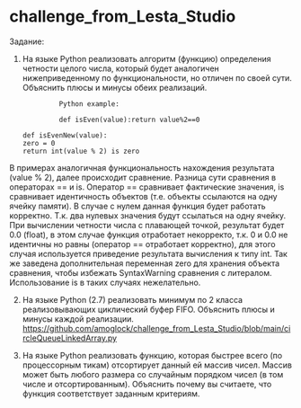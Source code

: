 # challenge_from_Lesta_Studio
Задание:

1. На языке Python реализовать алгоритм (функцию) определения четности целого числа, который будет аналогичен нижеприведенному по функциональности, но отличен по своей сути. Объяснить плюсы и минусы обеих реализаций.

                Python example:

                def isEven(value):return value%2==0
    ```            
    def isEvenNew(value):
    zero = 0
    return int(value % 2) is zero
    ```
                
В примерах аналогичная функциональность нахождения результата (value % 2), далее происходит сравнение. Разница сути 
сравнения в операторах == и is. 
Оператор == сравнивает фактические значения, is сравнивает идентичность объектов (т.е. объекты ссылаются на одну ячейку 
памяти). В случае с нулем данная функция будет работать корректно. Т.к. два нулевых значения будут ссылаться на одну ячейку.
При вычислении четности числа с плавающей точкой, результат будет 0.0 (float), в этом случае функция отработает некорректо,
т.к. 0 и 0.0 не идентичны но равны (оператор == отработает корректно), для этого случая используется приведение 
результата вычисления к типу int. Так же заведена дополнительная переменная zero для хранения объекта сравнения, чтобы
избежать SyntaxWarning сравнения с литералом.
Использование is в таких случаях нежелательно.               

2. На языке Python (2.7) реализовать минимум по 2 класса реализовывающих циклический буфер FIFO. Объяснить плюсы и минусы каждой реализации.
https://github.com/amoglock/challenge_from_Lesta_Studio/blob/main/circleQueueLinkedArray.py

3. На языке Python реализовать функцию, которая быстрее всего (по процессорным тикам) отсортирует данный ей массив чисел. Массив может быть любого размера со случайным порядком чисел (в том числе и отсортированным). Объяснить почему вы считаете, что функция соответствует заданным критериям.
